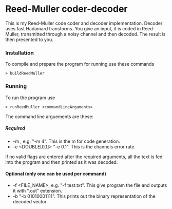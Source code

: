 # Reed-Muller coder-decoder

This is my Reed-Muller code coder and decoder implementation. Decoder uses fast Hadamard transforms.
You give an input, it is coded in Reed-Muller, transmitted through a noisy channel and then decoded. The result is then presented to you.

### Installation

To compile and prepare the program for running use these commands

```
> buildReedMuller
```

### Running

To run the program use

```
> runReedMuller <commandLineArguments>
```

The command line arguements are these:

##### Required
* -m <INTEGER>, e.g. "-m 4". This is the m for code generation.
* -e <DOUBLE[0,1]> "-e 0.1". This is the channels error rate. 

if no valid flags are entered after the required arguments, all the text is fed into the program and then printed as it was decoded.

#### Optional (only one can be used per command)
* -f <FILE_NAME>, e.g. "-f test.txt". This give program the file and outputs it with ".out" extension.
* -b <binary vector representation> "-b 01010001111". This prints out the binary representation of the decoded vector